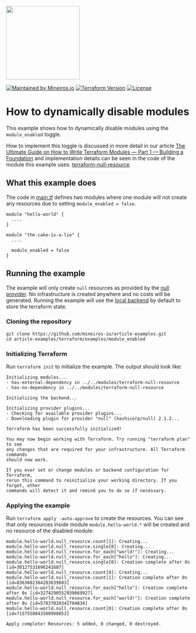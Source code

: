 <img src="https://i.imgur.com/t8IkKoZl.png" width="200"/>

[![Maintained by Mineiros.io](https://img.shields.io/badge/maintained%20by-mineiros.io-00607c.svg)](https://www.mineiros.io/ref=repo_article-examples)
[![Terraform Version](https://img.shields.io/badge/terraform-~%3E%200.12.20-brightgreen.svg)](https://github.com/hashicorp/terraform/releases)
[![License](https://img.shields.io/badge/License-Apache%202.0-brightgreen.svg)](https://opensource.org/licenses/Apache-2.0)

# How to dynamically disable modules

This example shows how to dynamically disable modules using
the `module_enabled` toggle.

How to implement this toggle is discussed in more detail in our article
[The Ultimate Guide on How to Write Terraform Modules — Part 1 — Building a Foundation](https://medium.com/mineiros/the-ultimate-guide-on-how-to-write-terraform-modules-part-1-81f86d31f024)
and implementation details can be seen in the code of the
module this example uses: [terraform-null-resource](../../modules/terraform-null-resource).

## What this example does
The code in [main.tf](main.tf) defines two modules where one module will not create
any resources due to setting `module_enabled = false`.

```
module "hello-world" {
  ....
}

module "the-cake-is-a-lie" {
  ....

  module_enabled = false
}
```

## Running the example
The example will only create `null` resources as provided by the
[null provider](https://www.terraform.io/docs/providers/null/index.html).
No infrastructure is created anywhere and no costs will be generated.
Running the example will use the
[local backend](https://www.terraform.io/docs/backends/types/local.html)
by default to store the terraform state.

### Cloning the repository
```
git clone https://github.com/mineiros-io/article-examples.git
cd article-examples/terraform/examples/module_enabled
```

### Initializing Terraform
Run `terraform init` to initialize the example. The output should look like:
```
Initializing modules...
- has-external-dependency in ../../modules/terraform-null-resource
- has-no-dependency in ../../modules/terraform-null-resource

Initializing the backend...

Initializing provider plugins...
- Checking for available provider plugins...
- Downloading plugin for provider "null" (hashicorp/null) 2.1.2...

Terraform has been successfully initialized!

You may now begin working with Terraform. Try running "terraform plan" to see
any changes that are required for your infrastructure. All Terraform commands
should now work.

If you ever set or change modules or backend configuration for Terraform,
rerun this command to reinitialize your working directory. If you forget, other
commands will detect it and remind you to do so if necessary.
```

### Applying the example
Run `terraform apply -auto-approve` to create the resources.
You can see that only resources inside module `module.hello-world.*` will
be created and no resource of the disabled module:
```
module.hello-world.null_resource.count[1]: Creating...
module.hello-world.null_resource.single[0]: Creating...
module.hello-world.null_resource.for_each["world!"]: Creating...
module.hello-world.null_resource.for_each["hello"]: Creating...
module.hello-world.null_resource.single[0]: Creation complete after 0s [id=30127531696241687]
module.hello-world.null_resource.count[0]: Creating...
module.hello-world.null_resource.count[1]: Creation complete after 0s [id=8363602364283639683]
module.hello-world.null_resource.for_each["hello"]: Creation complete after 0s [id=3274290552939669927]
module.hello-world.null_resource.for_each["world!"]: Creation complete after 0s [id=57837020342794834]
module.hello-world.null_resource.count[0]: Creation complete after 0s [id=7157558843500998853]

Apply complete! Resources: 5 added, 0 changed, 0 destroyed.
```

